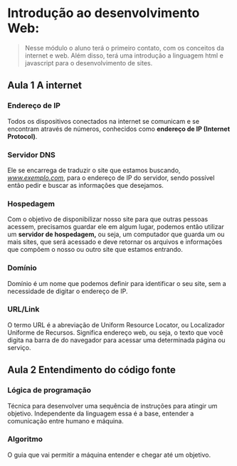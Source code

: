 # Introdução ao desenvolvimento Web: 

> Nesse módulo o aluno terá o primeiro contato, com os conceitos da internet e web. Além disso, terá uma introdução a linguagem html e javascript para o desenvolvimento de sites.

## Aula 1 A internet

### Endereço de IP

Todos os dispositivos conectados na internet se comunicam e se encontram através de números, conhecidos como **endereço de IP (Internet Protocol)**.

### Servidor DNS

Ele se encarrega de traduzir o site que estamos buscando, *www.exemplo.com*, para o endereço de IP do servidor, sendo possível então pedir e buscar as informações que desejamos.

### Hospedagem

Com o objetivo de disponibilizar nosso site para que outras pessoas acessem, precisamos guardar ele em algum lugar, podemos então utilizar um **servidor de hospedagem,** ou seja, um computador que
guarda um ou mais sites, que será acessado e deve retornar os arquivos e informações que compõem o nosso ou outro site que estamos entrando.

### Domínio

 Domínio é um nome que podemos definir para identificar o seu site, sem a necessidade de digitar o endereço de IP.

 ### URL/Link

 O termo URL é a abreviação de Uniform Resource Locator, ou Localizador Uniforme de Recursos. Significa endereço web, ou seja, o texto que você digita na barra de do navegador para acessar uma determinada página ou serviço.

 ## Aula 2 Entendimento do código fonte

 ### Lógica de programação

 Técnica para desenvolver uma sequência de instruções para atingir um objetivo. Independente da linguagem essa é a base, entender a comunicação entre humano e máquina.

 ### Algoritmo

 O guia que vai permitir a máquina entender e chegar até um objetivo.